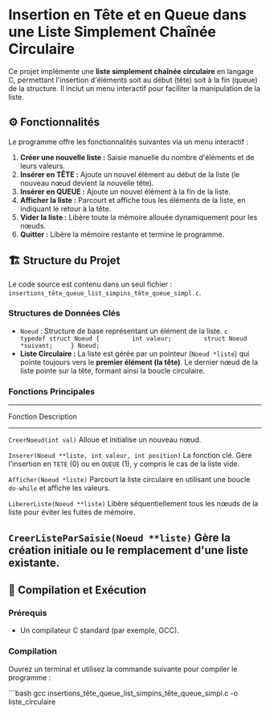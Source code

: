 # Insertion en Tête et en Queue dans une Liste Simplement Chaînée Circulaire

Ce projet implémente une **liste simplement chaînée circulaire** en
langage C, permettant l'insertion d'éléments soit au début (tête) soit à
la fin (queue) de la structure. Il inclut un menu interactif pour
faciliter la manipulation de la liste.

## ⚙️ Fonctionnalités

Le programme offre les fonctionnalités suivantes via un menu interactif
:

1.  **Créer une nouvelle liste :** Saisie manuelle du nombre d'éléments
    et de leurs valeurs.
2.  **Insérer en TÊTE :** Ajoute un nouvel élément au début de la liste
    (le nouveau nœud devient la nouvelle tête).
3.  **Insérer en QUEUE :** Ajoute un nouvel élément à la fin de la
    liste.
4.  **Afficher la liste :** Parcourt et affiche tous les éléments de la
    liste, en indiquant le retour à la tête.
5.  **Vider la liste :** Libère toute la mémoire allouée dynamiquement
    pour les nœuds.
6.  **Quitter :** Libère la mémoire restante et termine le programme.

## 🏗️ Structure du Projet

Le code source est contenu dans un seul fichier :
`insertions_tête_queue_list_simpins_tête_queue_simpl.c`.

### Structures de Données Clés

-   `Noeud` : Structure de base représentant un élément de la liste.
    `c     typedef struct Noeud {         int valeur;         struct Noeud *suivant;     } Noeud;`
-   **Liste Circulaire :** La liste est gérée par un pointeur
    (`Noeud *liste`) qui pointe toujours vers le **premier élément (la
    tête)**. Le dernier nœud de la liste pointe sur la tête, formant
    ainsi la boucle circulaire.

### Fonctions Principales

  ----------------------------------------------------------------------------------------
  Fonction                                             Description
  ---------------------------------------------------- -----------------------------------
  `CreerNoeud(int val)`                                Alloue et initialise un nouveau
                                                       nœud.

  `Inserer(Noeud **liste, int valeur, int position)`   La fonction clé. Gère l'insertion
                                                       en `TETE` (0) ou en `QUEUE` (1), y
                                                       compris le cas de la liste vide.

  `Afficher(Noeud *liste)`                             Parcourt la liste circulaire en
                                                       utilisant une boucle `do-while` et
                                                       affiche les valeurs.

  `LibererListe(Noeud **liste)`                        Libère séquentiellement tous les
                                                       nœuds de la liste pour éviter les
                                                       fuites de mémoire.

  `CreerListeParSaisie(Noeud **liste)`                 Gère la création initiale ou le
                                                       remplacement d'une liste existante.
  ----------------------------------------------------------------------------------------

## 🚀 Compilation et Exécution

### Prérequis

-   Un compilateur C standard (par exemple, GCC).

### Compilation

Ouvrez un terminal et utilisez la commande suivante pour compiler le
programme :

\`\`\`bash gcc insertions_tête_queue_list_simpins_tête_queue_simpl.c -o
liste_circulaire
